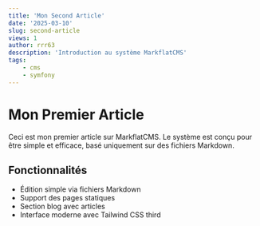```yaml
---
title: 'Mon Second Article'
date: '2025-03-10'
slug: second-article
views: 1
author: rrr63
description: 'Introduction au système MarkflatCMS'
tags:
    - cms
    - symfony
---
```


# Mon Premier Article

Ceci est mon premier article sur MarkflatCMS. Le système est conçu pour être simple et efficace, basé uniquement sur des fichiers Markdown.

## Fonctionnalités

- Édition simple via fichiers Markdown
- Support des pages statiques
- Section blog avec articles
- Interface moderne avec Tailwind CSS
third